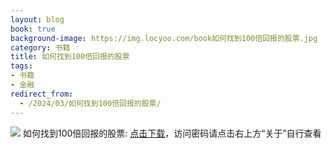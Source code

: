 ```yaml
---
layout: blog
book: true
background-image: https://img.locyoo.com/book如何找到100倍回报的股票.jpg
category: 书籍
title: 如何找到100倍回报的股票
tags:
- 书籍
- 金融
redirect_from:
  - /2024/03/如何找到100倍回报的股票/
---
```

![](https://img.locyoo.com/book如何找到100倍回报的股票.jpg)
如何找到100倍回报的股票: <a name = "ref1" href="https://url18.ctfile.com/f/50983618-1063935617-b8ea85?p=3619">点击下载</a>，访问密码请点击右上方“关于”自行查看